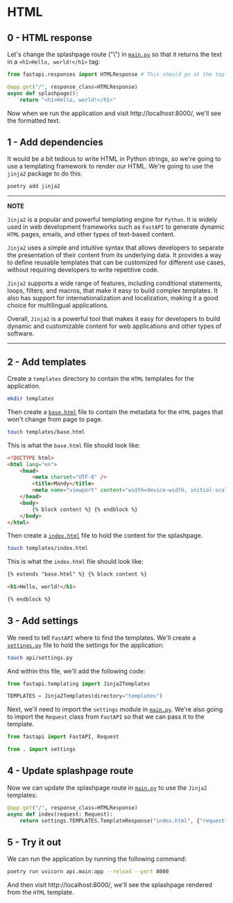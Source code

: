 # HTML

## 0 - HTML response

Let's change the splashpage route ("\\") in [`main.py`](api/main.py) so that it returns the text in a `<h1>Hello, world!</h1>` tag:

```python
from fastapi.responses import HTMLResponse # This should go at the top of the file

@app.get("/", response_class=HTMLResponse)
async def splashpage():
    return "<h1>Hello, world!</h1>"
```

Now when we run the application and visit http://localhost:8000/, we'll see the formatted text.

## 1 - Add dependencies

It would be a bit tedious to write HTML in Python strings, so we're going to use a templating framework to render our HTML.
We're going to use the `jinja2` package to do this.

```bash
poetry add jinja2
```

---

**NOTE**

`Jinja2` is a popular and powerful templating engine for `Python`.
It is widely used in web development frameworks such as `FastAPI` to generate dynamic `HTML` pages, emails, and other types of text-based content.

`Jinja2` uses a simple and intuitive syntax that allows developers to separate the presentation of their content from its underlying data.
It provides a way to define reusable templates that can be customized for different use cases, without requiring developers to write repetitive code.

`Jinja2` supports a wide range of features, including conditional statements, loops, filters, and macros, that make it easy to build complex templates.
It also has support for internationalization and localization, making it a good choice for multilingual applications.

Overall, `Jinja2` is a powerful tool that makes it easy for developers to build dynamic and customizable content for web applications and other types of software.

---

## 2 - Add templates

Create a `templates` directory to contain the `HTML` templates for the application.

```bash
mkdir templates
```

Then create a [`base.html`](templates/base.html) file to contain the metadata for the `HTML` pages that won't change from page to page.

```bash
touch templates/base.html
```

This is what the `base.html` file should look like:

```html
<!DOCTYPE html>
<html lang="en">
    <head>
        <meta charset="UTF-8" />
        <title>Mandy</title>
        <meta name="viewport" content="width=device-width, initial-scale=1" />
    </head>
    <body>
        {% block content %} {% endblock %}
    </body>
</html>
```

Then create a [`index.html`](templates/index.html) file to hold the content for the splashpage.

```bash
touch templates/index.html
```

This is what the `index.html` file should look like:

```html
{% extends "base.html" %} {% block content %}

<h1>Hello, world!</h1>

{% endblock %}
```

## 3 - Add settings

We need to tell `FastAPI` where to find the templates.
We'll create a [`settings.py`](api/settings.py) file to hold the settings for the application:

```bash
touch api/settings.py
```

And within this file, we'll add the following code:

```python
from fastapi.templating import Jinja2Templates

TEMPLATES = Jinja2Templates(directory="templates")
```

Next, we'll need to import the `settings` module in [`main.py`](api/main.py).
We're also going to import the `Request` class from `FastAPI` so that we can pass it to the template.

```python
from fastapi import FastAPI, Request

from . import settings
```

## 4 - Update splashpage route

Now we can update the splashpage route in [`main.py`](api/main.py) to use the `Jinja2` templates:

```python
@app.get("/", response_class=HTMLResponse)
async def index(request: Request):
    return settings.TEMPLATES.TemplateResponse("index.html", {"request": request})
```

## 5 - Try it out

We can run the application by running the following command:

```bash
poetry run uvicorn api.main:app --reload --port 8000
```

And then visit http://localhost:8000/, we'll see the splashpage rendered from the `HTML` template.
